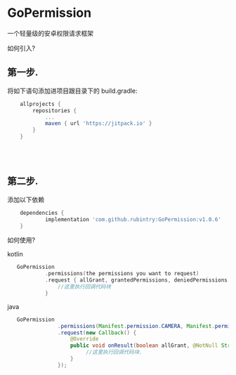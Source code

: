 # GoPermission
一个轻量级的安卓权限请求框架

如何引入?

<h2>第一步.</h2> 将如下语句添加进项目跟目录下的 build.gradle:

```groovy
    allprojects {
		repositories {
			...
			maven { url 'https://jitpack.io' }
		}
	}
```

<br>
<br>

<h2>第二步.</h2> 添加以下依赖

```groovy
	dependencies {
	        implementation 'com.github.rubintry:GoPermission:v1.0.6'
	}
```


如何使用?

kotlin

```kotlin
   GoPermission
            .permissions(the permissions you want to request)
            .request { allGrant, grantedPermissions, deniedPermissions ->
                //这里执行回调代码块
            }
```

java


```java
   GoPermission
                .permissions(Manifest.permission.CAMERA, Manifest.permission.WRITE_EXTERNAL_STORAGE)
                .request(new Callback() {
                    @Override
                    public void onResult(boolean allGrant, @NotNull String[] grantedPermissions, @NotNull String[] deniedPermissions) {
                         //这里执行回调代码块.
                    }
                });
```
